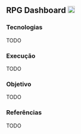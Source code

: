 ## RPG Dashboard <img src="./images/favicon.ico" width="19px" height="19px">

### Tecnologias
TODO

### Execução
TODO

### Objetivo
TODO

### Referências
TODO